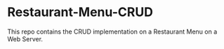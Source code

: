 # Restaurant-Menu-CRUD
This repo contains the CRUD implementation on a Restaurant Menu on a Web Server.
